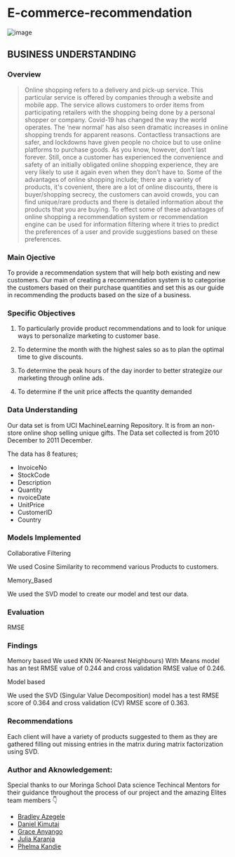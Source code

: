 # E-commerce-recommendation

![image](https://user-images.githubusercontent.com/110466244/204891623-109c27ca-b614-44c0-a982-d29ad348a9d2.png)


## BUSINESS UNDERSTANDING
### Overview

>Online shopping refers to a delivery and pick-up service. This particular service  is offered by companies through a website and mobile app. The service allows customers to order items from participating retailers with the shopping being done by a personal shopper or company.
>Covid-19 has changed the way the world operates. The ‘new normal’ has also seen dramatic increases in online shopping trends for apparent reasons. Contactless transactions are safer, and lockdowns have given people no choice but to use online platforms to purchase goods. As you know, however, don’t last forever. Still, once a customer has experienced the convenience and safety of an initially obligated online shopping experience, they are very likely to use it again even when they don’t have to.
>Some of the advantages of online shopping include; there are a variety of products, it's covenient, there are a lot of online discounts, there is buyer/shopping secrecy, the customers can avoid crowds, you can find unique/rare products and there is detailed information about the products that you are buying.
>To effect some of these advantages of online shopping a recommendation system or recommendation engine can be used for information filtering where it tries to predict the preferences of a user and provide suggestions based on these preferences.

### Main Ojective

To provide a recommendation system that will help both existing and new customers. Our main of creating a recommendation system is to categorise the customers based on their purchase quantities and set this as our guide in recommending the products based on the size of a business.

### Specific Objectives
1. To particularly provide product recommendations and to look for unique ways to personalize marketing to customer base.

2. To determine the month with the highest sales so as to plan the optimal time to give discounts.

3. To determine the peak hours of the day inorder to better strategize our marketing through online ads.

4. To determine if the unit price affects the quantity demanded
### Data Understanding

Our data set is from UCI MachineLearning Repository. It is from an non-store online shop selling unique gifts.
The Data set collected is from 2010 December to 2011 December.

The data has 8 features;

+ InvoiceNo
+ StockCode
+ Description
+ Quantity
+ nvoiceDate
+ UnitPrice
+ CustomerID
+ Country
### Models Implemented

Collaborative Filtering

We used Cosine Similarity to recommend various
Products to customers.

Memory_Based

We used the SVD model to create our model and
test our data. 

### Evaluation
RMSE



### Findings

Memory based 
We used KNN (K-Nearest Neighbours) With Means model has an test RMSE value of 0.244 and cross validation RMSE value of 0.246.

Model based

We used the SVD (Singular Value Decomposition) model has a test RMSE score of 0.364 and cross validation (CV) RMSE score of 0.363.
### Recommendations
Each client will have a variety of products suggested to them as they are gathered filling out missing entries in the matrix during matrix factorization using SVD.

### Author and Aknowledgement:

Special thanks to our Moringa School Data science Techincal Mentors for their guidance throughout the process of our project and the amazing Elites team members :point_down:

* [Bradley Azegele](https://github.com/Azegele)
* [Daniel Kimutai](https://github.com/danielkimutai)
* [Grace Anyango](https://github.com/GraceA2022)
* [Julia Karanja](https://github.com/juliakaranja)
* [Phelma Kandie](https://github.com/kandy372)

